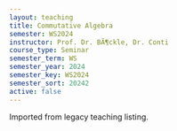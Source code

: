 ```yaml
---
layout: teaching
title: Commutative Algebra
semester: WS2024
instructor: Prof. Dr. BÃ¶ckle, Dr. Conti
course_type: Seminar
semester_term: WS
semester_year: 2024
semester_key: WS2024
semester_sort: 20242
active: false
---
```

Imported from legacy teaching listing.
